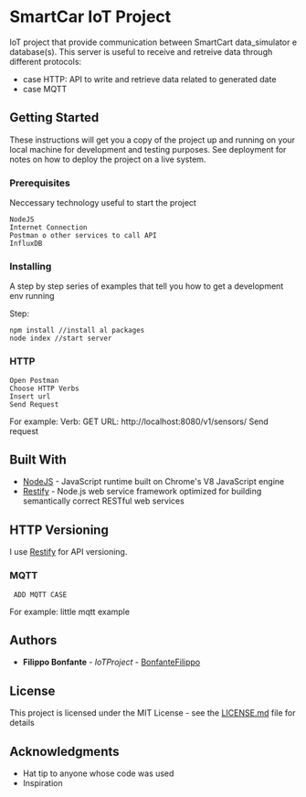 # SmartCar IoT Project

IoT project that provide communication between SmartCart data_simulator e database(s).
This server is useful to receive and retreive data through different protocols:
 - case HTTP: API to write and retrieve data related to generated date
 - case MQTT 

## Getting Started

These instructions will get you a copy of the project up and running on your local machine for development and testing purposes. See deployment for notes on how to deploy the project on a live system.

### Prerequisites

Neccessary technology useful to start the project

```
NodeJS
Internet Connection
Postman o other services to call API
InfluxDB
```

### Installing

A step by step series of examples that tell you how to get a development env running

Step:

```
npm install //install al packages
node index //start server
```

### HTTP 
```
Open Postman
Choose HTTP Verbs
Insert url
Send Request
```
For example:
Verb: GET
URL: http://localhost:8080/v1/sensors/
Send request

## Built With

* [NodeJS](https://nodejs.org/en/) - JavaScript runtime built on Chrome's V8 JavaScript engine
* [Restify](http://restify.com/) - Node.js web service framework optimized for building semantically correct RESTful web services

## HTTP Versioning

I use [Restify](http://semver.org/) for API versioning. 


### MQTT
```
 ADD MQTT CASE
```
For example:
little mqtt example







## Authors

* **Filippo Bonfante** - *IoTProject* - [BonfanteFilippo](https://github.com/bonfantefilippo)

## License

This project is licensed under the MIT License - see the [LICENSE.md](LICENSE.md) file for details

## Acknowledgments

* Hat tip to anyone whose code was used
* Inspiration

